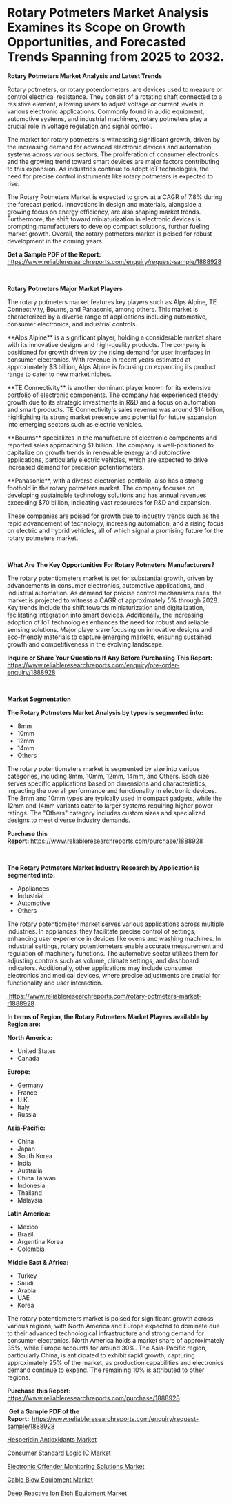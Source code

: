 <p><h1>Rotary Potmeters Market Analysis Examines its Scope on Growth Opportunities, and Forecasted Trends Spanning from 2025 to 2032.</h1></p><p><strong>Rotary Potmeters Market Analysis and Latest Trends</strong></p>
<p><p>Rotary potmeters, or rotary potentiometers, are devices used to measure or control electrical resistance. They consist of a rotating shaft connected to a resistive element, allowing users to adjust voltage or current levels in various electronic applications. Commonly found in audio equipment, automotive systems, and industrial machinery, rotary potmeters play a crucial role in voltage regulation and signal control.</p><p>The market for rotary potmeters is witnessing significant growth, driven by the increasing demand for advanced electronic devices and automation systems across various sectors. The proliferation of consumer electronics and the growing trend toward smart devices are major factors contributing to this expansion. As industries continue to adopt IoT technologies, the need for precise control instruments like rotary potmeters is expected to rise.</p><p>The Rotary Potmeters Market is expected to grow at a CAGR of 7.8% during the forecast period. Innovations in design and materials, alongside a growing focus on energy efficiency, are also shaping market trends. Furthermore, the shift toward miniaturization in electronic devices is prompting manufacturers to develop compact solutions, further fueling market growth. Overall, the rotary potmeters market is poised for robust development in the coming years.</p></p>
<p><strong>Get a Sample PDF of the Report:&nbsp;</strong> <a href="https://www.reliableresearchreports.com/enquiry/request-sample/1888928?utm_campaign=24&utm_medium=2&utm_source=Github&utm_content=ia&utm_term=28032025&utm_id=rotary-potmeters">https://www.reliableresearchreports.com/enquiry/request-sample/1888928</a></p>
<p>&nbsp;</p>
<p><strong>Rotary Potmeters Major Market Players</strong></p>
<p><p>The rotary potmeters market features key players such as Alps Alpine, TE Connectivity, Bourns, and Panasonic, among others. This market is characterized by a diverse range of applications including automotive, consumer electronics, and industrial controls.</p><p>**Alps Alpine** is a significant player, holding a considerable market share with its innovative designs and high-quality products. The company is positioned for growth driven by the rising demand for user interfaces in consumer electronics. With revenue in recent years estimated at approximately $3 billion, Alps Alpine is focusing on expanding its product range to cater to new market niches.</p><p>**TE Connectivity** is another dominant player known for its extensive portfolio of electronic components. The company has experienced steady growth due to its strategic investments in R&D and a focus on automation and smart products. TE Connectivity's sales revenue was around $14 billion, highlighting its strong market presence and potential for future expansion into emerging sectors such as electric vehicles.</p><p>**Bourns** specializes in the manufacture of electronic components and reported sales approaching $1 billion. The company is well-positioned to capitalize on growth trends in renewable energy and automotive applications, particularly electric vehicles, which are expected to drive increased demand for precision potentiometers.</p><p>**Panasonic**, with a diverse electronics portfolio, also has a strong foothold in the rotary potmeters market. The company focuses on developing sustainable technology solutions and has annual revenues exceeding $70 billion, indicating vast resources for R&D and expansion.</p><p>These companies are poised for growth due to industry trends such as the rapid advancement of technology, increasing automation, and a rising focus on electric and hybrid vehicles, all of which signal a promising future for the rotary potmeters market.</p></p>
<p>&nbsp;</p>
<p><strong>What Are The Key Opportunities For Rotary Potmeters Manufacturers?</strong></p>
<p><p>The rotary potentiometers market is set for substantial growth, driven by advancements in consumer electronics, automotive applications, and industrial automation. As demand for precise control mechanisms rises, the market is projected to witness a CAGR of approximately 5% through 2028. Key trends include the shift towards miniaturization and digitalization, facilitating integration into smart devices. Additionally, the increasing adoption of IoT technologies enhances the need for robust and reliable sensing solutions. Major players are focusing on innovative designs and eco-friendly materials to capture emerging markets, ensuring sustained growth and competitiveness in the evolving landscape.</p></p>
<p><strong>Inquire or Share Your Questions If Any Before Purchasing This Report:</strong> <a href="https://www.reliableresearchreports.com/enquiry/pre-order-enquiry/1888928?utm_campaign=24&utm_medium=2&utm_source=Github&utm_content=ia&utm_term=28032025&utm_id=rotary-potmeters">https://www.reliableresearchreports.com/enquiry/pre-order-enquiry/1888928</a></p>
<p>&nbsp;</p>
<p><strong>Market Segmentation</strong></p>
<p><strong>The Rotary Potmeters Market Analysis by types is segmented into:</strong></p>
<p><ul><li>8mm</li><li>10mm</li><li>12mm</li><li>14mm</li><li>Others</li></ul></p>
<p><p>The rotary potentiometers market is segmented by size into various categories, including 8mm, 10mm, 12mm, 14mm, and Others. Each size serves specific applications based on dimensions and characteristics, impacting the overall performance and functionality in electronic devices. The 8mm and 10mm types are typically used in compact gadgets, while the 12mm and 14mm variants cater to larger systems requiring higher power ratings. The "Others" category includes custom sizes and specialized designs to meet diverse industry demands.</p></p>
<p><strong>Purchase this Report:&nbsp;</strong><a href="https://www.reliableresearchreports.com/purchase/1888928?utm_campaign=24&utm_medium=2&utm_source=Github&utm_content=ia&utm_term=28032025&utm_id=rotary-potmeters">https://www.reliableresearchreports.com/purchase/1888928</a></p>
<p>&nbsp;</p>
<p><strong>The Rotary Potmeters Market Industry Research by Application is segmented into:</strong></p>
<p><ul><li>Appliances</li><li>Industrial</li><li>Automotive</li><li>Others</li></ul></p>
<p><p>The rotary potentiometer market serves various applications across multiple industries. In appliances, they facilitate precise control of settings, enhancing user experience in devices like ovens and washing machines. In industrial settings, rotary potentiometers enable accurate measurement and regulation of machinery functions. The automotive sector utilizes them for adjusting controls such as volume, climate settings, and dashboard indicators. Additionally, other applications may include consumer electronics and medical devices, where precise adjustments are crucial for functionality and user interaction.</p></p>
<p><a href="https://www.reliableresearchreports.com/rotary-potmeters-market-r1888928?utm_campaign=24&utm_medium=2&utm_source=Github&utm_content=ia&utm_term=28032025&utm_id=rotary-potmeters">&nbsp;https://www.reliableresearchreports.com/rotary-potmeters-market-r1888928</a></p>
<p><strong>In terms of Region, the Rotary Potmeters Market Players available by Region are:</strong></p>
<p>
    <p> <strong> North America: </strong>
        <ul>
            <li>United States</li>
            <li>Canada</li>
        </ul>
        </p> 
    <p> <strong> Europe: </strong>
        <ul>
            <li>Germany</li>
            <li>France</li>
            <li>U.K.</li>
            <li>Italy</li>
            <li>Russia</li>
        </ul>
        </p> 
    <p> <strong> Asia-Pacific: </strong>
        <ul>
            <li>China</li>
            <li>Japan</li>
            <li>South Korea</li>
            <li>India</li>
            <li>Australia</li>
            <li>China Taiwan</li>
            <li>Indonesia</li>
            <li>Thailand</li>
            <li>Malaysia</li>
        </ul>
        </p> 
    <p> <strong> Latin America: </strong>
        <ul>
            <li>Mexico</li>
            <li>Brazil</li>
            <li>Argentina Korea</li>
            <li>Colombia</li>
        </ul>
        </p> 
    <p> <strong> Middle East & Africa: </strong>
        <ul>
            <li>Turkey</li>
            <li>Saudi</li>
            <li>Arabia</li>
            <li>UAE</li>
            <li>Korea</li>
        </ul>
    </p>
    </p>
<p><p>The rotary potentiometers market is poised for significant growth across various regions, with North America and Europe expected to dominate due to their advanced technological infrastructure and strong demand for consumer electronics. North America holds a market share of approximately 35%, while Europe accounts for around 30%. The Asia-Pacific region, particularly China, is anticipated to exhibit rapid growth, capturing approximately 25% of the market, as production capabilities and electronics demand continue to expand. The remaining 10% is attributed to other regions.</p></p>
<p><strong>Purchase this Report: </strong><a href="https://www.reliableresearchreports.com/purchase/1888928?utm_campaign=24&utm_medium=2&utm_source=Github&utm_content=ia&utm_term=28032025&utm_id=rotary-potmeters">https://www.reliableresearchreports.com/purchase/1888928</a></p>
<p>&nbsp;<strong>Get a Sample PDF of the Report:&nbsp;&nbsp;</strong><a href="https://www.reliableresearchreports.com/enquiry/request-sample/1888928?utm_campaign=24&utm_medium=2&utm_source=Github&utm_content=ia&utm_term=28032025&utm_id=rotary-potmeters">https://www.reliableresearchreports.com/enquiry/request-sample/1888928</a></p>
<p><strong></strong></p>
<p><p><a href="https://github.com/oeungcolesh0/Market-Research-Report-List-1/blob/main/hesperidin-antioxidants-market.md?utm_campaign=24&utm_medium=2&utm_source=Github&utm_content=ia&utm_term=28032025&utm_id=rotary-potmeters">Hesperidin Antioxidants Market</a></p><p><a href="https://github.com/amagloeaad54/Market-Research-Report-List-1/blob/main/consumer-standard-logic-ic-market.md?utm_campaign=24&utm_medium=2&utm_source=Github&utm_content=ia&utm_term=28032025&utm_id=rotary-potmeters">Consumer Standard Logic IC Market</a></p><p><a href="https://github.com/ximensbisade/Market-Research-Report-List-1/blob/main/electronic-offender-monitoring-solutions-market.md?utm_campaign=24&utm_medium=2&utm_source=Github&utm_content=ia&utm_term=28032025&utm_id=rotary-potmeters">Electronic Offender Monitoring Solutions Market</a></p><p><a href="https://github.com/chaiszepkadk/Market-Research-Report-List-1/blob/main/cable-blow-equipment-market.md?utm_campaign=24&utm_medium=2&utm_source=Github&utm_content=ia&utm_term=28032025&utm_id=rotary-potmeters">Cable Blow Equipment Market</a></p><p><a href="https://github.com/neiridionna/Market-Research-Report-List-1/blob/main/deep-reactive-ion-etch-equipment-market.md?utm_campaign=24&utm_medium=2&utm_source=Github&utm_content=ia&utm_term=28032025&utm_id=rotary-potmeters">Deep Reactive Ion Etch Equipment Market</a></p></p>